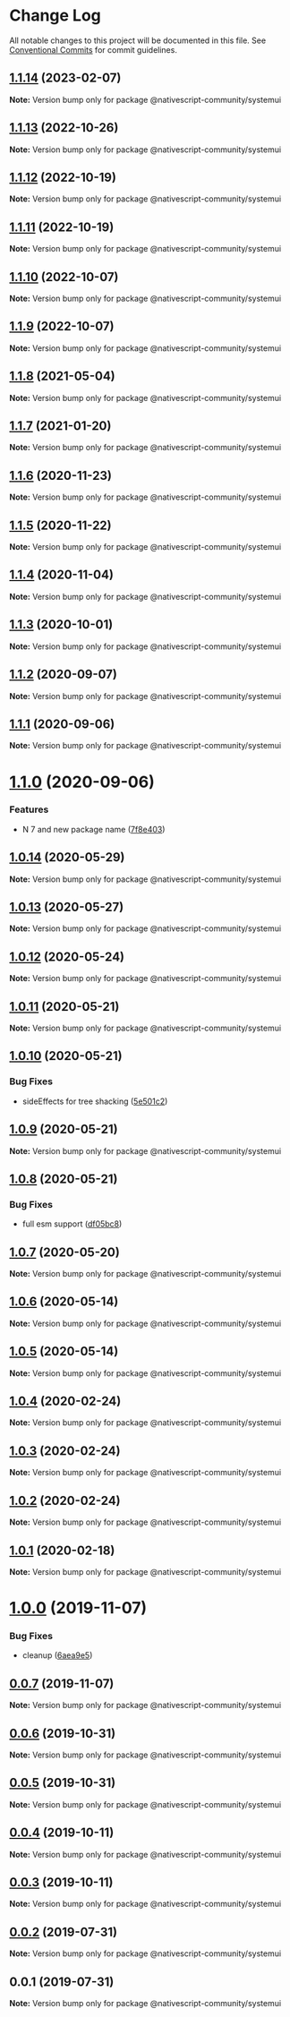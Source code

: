 # Change Log

All notable changes to this project will be documented in this file.
See [Conventional Commits](https://conventionalcommits.org) for commit guidelines.

## [1.1.14](https://github.com/nativescript-community/systemui/compare/v1.1.13...v1.1.14) (2023-02-07)

**Note:** Version bump only for package @nativescript-community/systemui





## [1.1.13](https://github.com/nativescript-community/systemui/compare/v1.1.12...v1.1.13) (2022-10-26)

**Note:** Version bump only for package @nativescript-community/systemui

## [1.1.12](https://github.com/nativescript-community/systemui/compare/v1.1.11...v1.1.12) (2022-10-19)

**Note:** Version bump only for package @nativescript-community/systemui

## [1.1.11](https://github.com/nativescript-community/systemui/compare/v1.1.10...v1.1.11) (2022-10-19)

**Note:** Version bump only for package @nativescript-community/systemui

## [1.1.10](https://github.com/nativescript-community/systemui/compare/v1.1.9...v1.1.10) (2022-10-07)

**Note:** Version bump only for package @nativescript-community/systemui

## [1.1.9](https://github.com/nativescript-community/systemui/compare/v1.1.8...v1.1.9) (2022-10-07)

**Note:** Version bump only for package @nativescript-community/systemui

## [1.1.8](https://github.com/nativescript-community/systemui/compare/v1.1.7...v1.1.8) (2021-05-04)

**Note:** Version bump only for package @nativescript-community/systemui

## [1.1.7](https://github.com/nativescript-community/systemui/compare/v1.1.6...v1.1.7) (2021-01-20)

**Note:** Version bump only for package @nativescript-community/systemui

## [1.1.6](https://github.com/nativescript-community/systemui/compare/v1.1.5...v1.1.6) (2020-11-23)

**Note:** Version bump only for package @nativescript-community/systemui

## [1.1.5](https://github.com/nativescript-community/systemui/compare/v1.1.4...v1.1.5) (2020-11-22)

**Note:** Version bump only for package @nativescript-community/systemui

## [1.1.4](https://github.com/nativescript-community/systemui/compare/v1.1.3...v1.1.4) (2020-11-04)

**Note:** Version bump only for package @nativescript-community/systemui

## [1.1.3](https://github.com/nativescript-community/systemui/compare/v1.1.2...v1.1.3) (2020-10-01)

**Note:** Version bump only for package @nativescript-community/systemui

## [1.1.2](https://github.com/nativescript-community/systemui/compare/v1.1.1...v1.1.2) (2020-09-07)

**Note:** Version bump only for package @nativescript-community/systemui

## [1.1.1](https://github.com/nativescript-community/systemui/compare/v1.1.0...v1.1.1) (2020-09-06)

**Note:** Version bump only for package @nativescript-community/systemui

# [1.1.0](https://github.com/nativescript-community/systemui/compare/v1.0.14...v1.1.0) (2020-09-06)

### Features

-   N 7 and new package name ([7f8e403](https://github.com/nativescript-community/systemui/commit/7f8e403243fc316048b36bba9ed04374d0cafec4))

## [1.0.14](https://github.com/nativescript-community/systemui/compare/v1.0.13...v1.0.14) (2020-05-29)

**Note:** Version bump only for package @nativescript-community/systemui

## [1.0.13](https://github.com/nativescript-community/systemui/compare/v1.0.12...v1.0.13) (2020-05-27)

**Note:** Version bump only for package @nativescript-community/systemui

## [1.0.12](https://github.com/nativescript-community/systemui/compare/v1.0.11...v1.0.12) (2020-05-24)

**Note:** Version bump only for package @nativescript-community/systemui

## [1.0.11](https://github.com/nativescript-community/systemui/compare/v1.0.10...v1.0.11) (2020-05-21)

**Note:** Version bump only for package @nativescript-community/systemui

## [1.0.10](https://github.com/nativescript-community/systemui/compare/v1.0.9...v1.0.10) (2020-05-21)

### Bug Fixes

-   sideEffects for tree shacking ([5e501c2](https://github.com/nativescript-community/systemui/commit/5e501c2355414730eddf4c21ee5e37147b039631))

## [1.0.9](https://github.com/nativescript-community/systemui/compare/v1.0.8...v1.0.9) (2020-05-21)

**Note:** Version bump only for package @nativescript-community/systemui

## [1.0.8](https://github.com/nativescript-community/systemui/compare/v1.0.7...v1.0.8) (2020-05-21)

### Bug Fixes

-   full esm support ([df05bc8](https://github.com/nativescript-community/systemui/commit/df05bc882e025cf51f6512411fc2ffae705eb0db))

## [1.0.7](https://github.com/nativescript-community/systemui/compare/v1.0.6...v1.0.7) (2020-05-20)

**Note:** Version bump only for package @nativescript-community/systemui

## [1.0.6](https://github.com/nativescript-community/systemui/compare/v1.0.5...v1.0.6) (2020-05-14)

**Note:** Version bump only for package @nativescript-community/systemui

## [1.0.5](https://github.com/nativescript-community/systemui/compare/v1.0.4...v1.0.5) (2020-05-14)

**Note:** Version bump only for package @nativescript-community/systemui

## [1.0.4](https://github.com/nativescript-community/systemui/compare/v1.0.3...v1.0.4) (2020-02-24)

**Note:** Version bump only for package @nativescript-community/systemui

## [1.0.3](https://github.com/nativescript-community/systemui/compare/v1.0.2...v1.0.3) (2020-02-24)

**Note:** Version bump only for package @nativescript-community/systemui

## [1.0.2](https://github.com/nativescript-community/systemui/compare/v1.0.1...v1.0.2) (2020-02-24)

**Note:** Version bump only for package @nativescript-community/systemui

## [1.0.1](https://github.com/nativescript-community/systemui/compare/v1.0.0...v1.0.1) (2020-02-18)

**Note:** Version bump only for package @nativescript-community/systemui

# [1.0.0](https://github.com/nativescript-community/systemui/compare/v0.0.7...v1.0.0) (2019-11-07)

### Bug Fixes

-   cleanup ([6aea9e5](https://github.com/nativescript-community/systemui/commit/6aea9e5da7ae23bb58b47bf5a1670bedb58408a3))

## [0.0.7](https://github.com/nativescript-community/systemui/compare/v0.0.6...v0.0.7) (2019-11-07)

**Note:** Version bump only for package @nativescript-community/systemui

## [0.0.6](https://github.com/nativescript-community/systemui/compare/v0.0.5...v0.0.6) (2019-10-31)

**Note:** Version bump only for package @nativescript-community/systemui

## [0.0.5](https://github.com/nativescript-community/systemui/compare/v0.0.4...v0.0.5) (2019-10-31)

**Note:** Version bump only for package @nativescript-community/systemui

## [0.0.4](https://github.com/nativescript-community/systemui/compare/v0.0.3...v0.0.4) (2019-10-11)

**Note:** Version bump only for package @nativescript-community/systemui

## [0.0.3](https://github.com/nativescript-community/systemui/compare/v0.0.2...v0.0.3) (2019-10-11)

**Note:** Version bump only for package @nativescript-community/systemui

## [0.0.2](https://github.com/nativescript-community/systemui/compare/v0.0.1...v0.0.2) (2019-07-31)

**Note:** Version bump only for package @nativescript-community/systemui

## 0.0.1 (2019-07-31)

**Note:** Version bump only for package @nativescript-community/systemui
